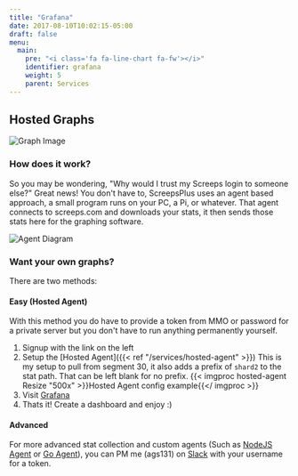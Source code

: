 ```yaml
---
title: "Grafana"
date: 2017-08-10T10:02:15-05:00
draft: false
menu:
  main:
    pre: "<i class='fa fa-line-chart fa-fw'></i>"
    identifier: grafana
    weight: 5
    parent: Services
---
```


## Hosted Graphs

![Graph Image](/images/graphs.png)

### How does it work?
So you may be wondering, "Why would I trust my Screeps login to someone else?" 
Great news! You don't have to, ScreepsPlus uses an agent based approach, 
a small program runs on your PC, a Pi, or whatever. That agent connects to
screeps.com and downloads your stats, it then sends those stats here for the graphing software.

![Agent Diagram](/images/Diagram1.png)


### Want your own graphs?
There are two methods:

#### Easy (Hosted Agent)
With this method you do have to provide a token from MMO or password for a private server but you don't have to run anything permanently yourself.

1. Signup with the link on the left
2. Setup the [Hosted Agent]({{< ref "/services/hosted-agent" >}})
  This is my setup to pull from segment 30, it also adds a prefix of `shard2` to the stat path. That can be left blank for no prefix. 
    {{< imgproc hosted-agent Resize "500x" >}}Hosted Agent config example{{</ imgproc >}}
3. Visit [Grafana](/grafana)
4. Thats it! Create a dashboard and enjoy :)

#### Advanced
For more advanced stat collection and custom agents (Such as [NodeJS Agent](https://github.com/screepsplus/node-agent) or [Go Agent](https://github.com/screepsplus/go-agent)), you can PM me (ags131) on [Slack](https://screeps.slack.com/messages/C2FD5CGJV) with your username for a token.

